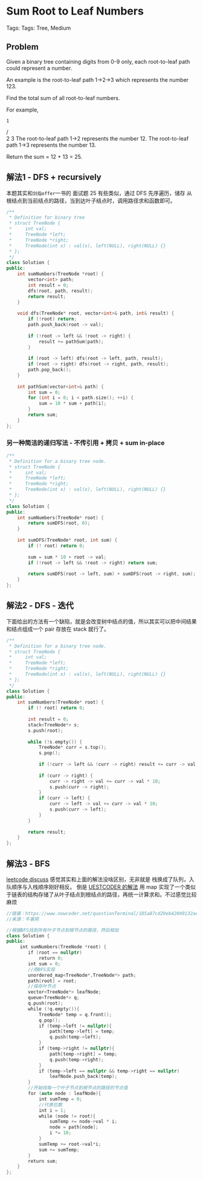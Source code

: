 # Sum Root to Leaf Numbers

Tags: Tags: Tree, Medium

## Problem

Given a binary tree containing digits from 0-9 only, each root-to-leaf path could represent a number.

An example is the root-to-leaf path 1->2->3 which represents the number 123.

Find the total sum of all root-to-leaf numbers.

For example,

    1
   / \
  2   3
The root-to-leaf path 1->2 represents the number 12.
The root-to-leaf path 1->3 represents the number 13.

Return the sum = 12 + 13 = 25.

## 解法1 - DFS + recursively

本题其实和`剑指offer`一书的 面试题 25 有些类似，通过 DFS 先序遍历，储存 从根结点到当前结点的路径，当到达叶子结点时，调用路径求和函数即可。

```cpp
/**
 * Definition for binary tree
 * struct TreeNode {
 *     int val;
 *     TreeNode *left;
 *     TreeNode *right;
 *     TreeNode(int x) : val(x), left(NULL), right(NULL) {}
 * };
 */
class Solution {
public:
    int sumNumbers(TreeNode *root) {
        vector<int> path;
        int result = 0;
        dfs(root, path, result);
        return result;
    }
    
    void dfs(TreeNode* root, vector<int>& path, int& result) {
        if (!root) return;
        path.push_back(root -> val);
        
        if (!root -> left && !root -> right) {
            result += pathSum(path);
        }
        
        if (root -> left) dfs(root -> left, path, result);
        if (root -> right) dfs(root -> right, path, result);
        path.pop_back();
    }
    
    int pathSum(vector<int>& path) {
        int sum = 0;
        for (int i = 0; i < path.size(); ++i) {
            sum = 10 * sum + path[i];
        }
        return sum;
    }
};
```

### 另一种简洁的递归写法 - 不传引用 + 拷贝 + sum in-place

```cpp
/**
 * Definition for a binary tree node.
 * struct TreeNode {
 *     int val;
 *     TreeNode *left;
 *     TreeNode *right;
 *     TreeNode(int x) : val(x), left(NULL), right(NULL) {}
 * };
 */
class Solution {
public:
    int sumNumbers(TreeNode* root) {
        return sumDFS(root, 0);
    }
    
    int sumDFS(TreeNode* root, int sum) {
        if (! root) return 0;
        
        sum = sum * 10 + root -> val;
        if (!root -> left && !root -> right) return sum;
        
        return sumDFS(root -> left, sum) + sumDFS(root -> right, sum);
    }
};
```

## 解法2 - DFS - 迭代

下面给出的方法有一个缺陷，就是会改变树中结点的值，所以其实可以把中间结果和结点组成一个 pair 存放在 stack 就行了。

```cpp
/**
 * Definition for a binary tree node.
 * struct TreeNode {
 *     int val;
 *     TreeNode *left;
 *     TreeNode *right;
 *     TreeNode(int x) : val(x), left(NULL), right(NULL) {}
 * };
 */
class Solution {
public:
    int sumNumbers(TreeNode* root) {
        if (! root) return 0;
        
        int result = 0;
        stack<TreeNode*> s;
        s.push(root);
        
        while (!s.empty()) {
            TreeNode* curr = s.top();
            s.pop();
            
            if (!curr -> left && !curr -> right) result += curr -> val;
            
            if (curr -> right) {
                curr -> right -> val += curr -> val * 10;
                s.push(curr -> right);
            }
            if (curr -> left) {
                curr -> left -> val += curr -> val * 10;
                s.push(curr -> left);
            }
        }
        
        return result;
    }
};
```

## 解法3 - BFS

[leetcode discuss](https://leetcode.com/problems/sum-root-to-leaf-numbers/discuss/41383/Python-solutions-(dfs+stack-bfs+queue-dfs-recursively).) 感觉其实和上面的解法没啥区别，无非就是 栈换成了队列，入队顺序与入栈顺序刚好相反。
倒是 [UESTCODER 的解法](https://www.nowcoder.net/questionTerminal/185a87cd29eb42049132aed873273e83) 用 map 实现了一个类似于链表的结构存储了从叶子结点到根结点的路径，再统一计算求和。不过感觉比较麻烦

```cpp
//链接：https://www.nowcoder.net/questionTerminal/185a87cd29eb42049132aed873273e83
//来源：牛客网

//根据BFS找到所有叶子节点到根节点的路径，然后相加
class Solution {
public:
     int sumNumbers(TreeNode *root) {
        if (root == nullptr)
            return 0;
        int sum = 0;
        //用BFS实现
        unordered_map<TreeNode*,TreeNode*> path;
        path[root] = root;
        //保存叶节点
        vector<TreeNode*> leafNode;
        queue<TreeNode*> q;
        q.push(root);
        while (!q.empty()){
            TreeNode* temp = q.front();
            q.pop();
            if (temp->left != nullptr){
                path[temp->left] = temp;
                q.push(temp->left);
            }
            if (temp->right != nullptr){
                path[temp->right] = temp;
                q.push(temp->right);
            }
            if (temp->left == nullptr && temp->right == nullptr)
                leafNode.push_back(temp);
        }
        //开始找每一个叶子节点到根节点的路径的节点值
        for (auto node : leafNode){
            int sumTemp = 0;
            //代表位数
            int i = 1;
            while (node != root){
                sumTemp += node->val * i;
                node = path[node];
                i *= 10;
            }
            sumTemp += root->val*i;
            sum += sumTemp;
        }
        return sum;
    }
};
```
